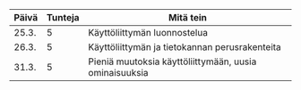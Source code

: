 Päivä | Tunteja | Mitä tein
----- | ------- | ---------
25.3. | 5 | Käyttöliittymän luonnostelua
26.3. | 5 | Käyttöliittymän ja tietokannan perusrakenteita
31.3. | 5 | Pieniä muutoksia käyttöliittymään, uusia ominaisuuksia

